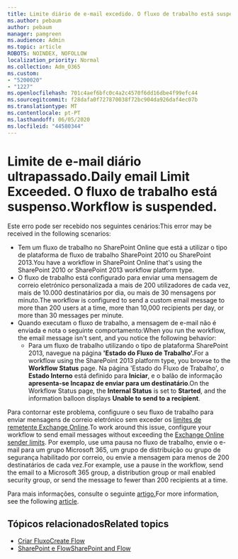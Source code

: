 ```yaml
---
title: Limite diário de e-mail excedido. O fluxo de trabalho está suspenso.
ms.author: pebaum
author: pebaum
manager: pamgreen
ms.audience: Admin
ms.topic: article
ROBOTS: NOINDEX, NOFOLLOW
localization_priority: Normal
ms.collection: Adm_O365
ms.custom:
- "5200020"
- "1227"
ms.openlocfilehash: 701c4aef6bfc0c4a2c4570f6dd16dbe4f99efc44
ms.sourcegitcommit: f28dafa0f727870038f72bc904da926daf4ec07b
ms.translationtype: MT
ms.contentlocale: pt-PT
ms.lasthandoff: 06/05/2020
ms.locfileid: "44580344"
---
```

# <a name="daily-email-limit-exceeded-workflow-is-suspended"></a><span data-ttu-id="07fef-103">Limite de e-mail diário ultrapassado.</span><span class="sxs-lookup"><span data-stu-id="07fef-103">Daily email Limit Exceeded.</span></span> <span data-ttu-id="07fef-104">O fluxo de trabalho está suspenso.</span><span class="sxs-lookup"><span data-stu-id="07fef-104">Workflow is suspended.</span></span>

<span data-ttu-id="07fef-105">Este erro pode ser recebido nos seguintes cenários:</span><span class="sxs-lookup"><span data-stu-id="07fef-105">This error may be received in the following scenarios:</span></span>

- <span data-ttu-id="07fef-106">Tem um fluxo de trabalho no SharePoint Online que está a utilizar o tipo de plataforma de fluxo de trabalho SharePoint 2010 ou SharePoint 2013.</span><span class="sxs-lookup"><span data-stu-id="07fef-106">You have a workflow in SharePoint Online that's using the SharePoint 2010 or SharePoint 2013 workflow platform type.</span></span>
- <span data-ttu-id="07fef-107">O fluxo de trabalho está configurado para enviar uma mensagem de correio eletrónico personalizada a mais de 200 utilizadores de cada vez, mais de 10.000 destinatários por dia, ou mais de 30 mensagens por minuto.</span><span class="sxs-lookup"><span data-stu-id="07fef-107">The workflow is configured to send a custom email message to more than 200 users at a time, more than 10,000 recipients per day, or more than 30 messages per minute.</span></span>
- <span data-ttu-id="07fef-108">Quando executam o fluxo de trabalho, a mensagem de e-mail não é enviada e nota o seguinte comportamento:</span><span class="sxs-lookup"><span data-stu-id="07fef-108">When you run the workflow, the email message isn't sent, and you notice the following behavior:</span></span>
    - <span data-ttu-id="07fef-109">Para um fluxo de trabalho utilizando o tipo de plataforma SharePoint 2013, navegue na página **'Estado do Fluxo de Trabalho'.**</span><span class="sxs-lookup"><span data-stu-id="07fef-109">For a workflow using the SharePoint 2013 platform type, you browse to the **Workflow Status** page.</span></span> <span data-ttu-id="07fef-110">Na página 'Estado do Fluxo de Trabalho', o **Estado Interno** está definido para **Iniciar**, e o balão de informação **apresenta-se Incapaz de enviar para um destinatário**.</span><span class="sxs-lookup"><span data-stu-id="07fef-110">On the Workflow Status page, the **Internal Status** is set to **Started**, and the information balloon displays **Unable to send to a recipient**.</span></span>

<span data-ttu-id="07fef-111">Para contornar este problema, configuure o seu fluxo de trabalho para enviar mensagens de correio eletrónico sem exceder os [limites de remetente Exchange Online](https://docs.microsoft.com/office365/servicedescriptions/exchange-online-service-description/exchange-online-limits#recipientlimits).</span><span class="sxs-lookup"><span data-stu-id="07fef-111">To work around this issue, configure your workflow to send email messages without exceeding the [Exchange Online sender limits](https://docs.microsoft.com/office365/servicedescriptions/exchange-online-service-description/exchange-online-limits#recipientlimits).</span></span> <span data-ttu-id="07fef-112">Por exemplo, use uma pausa no fluxo de trabalho, envie o e-mail para um grupo Microsoft 365, um grupo de distribuição ou grupo de segurança habilitado por correio, ou envie a mensagem para menos de 200 destinatários de cada vez.</span><span class="sxs-lookup"><span data-stu-id="07fef-112">For example, use a pause in the workflow, send the email to a Microsoft 365 group, a distribution group or mail enabled security group, or send the message to fewer than 200 recipients at a time.</span></span>


<span data-ttu-id="07fef-113">Para mais informações, consulte o seguinte [artigo.](https://support.microsoft.com/help/3150442/daily-email-limit-has-exceeded-and-your-workflow-has-been-suspended-or)</span><span class="sxs-lookup"><span data-stu-id="07fef-113">For more information, see the following [article](https://support.microsoft.com/help/3150442/daily-email-limit-has-exceeded-and-your-workflow-has-been-suspended-or).</span></span>

## <a name="related-topics"></a><span data-ttu-id="07fef-114">Tópicos relacionados</span><span class="sxs-lookup"><span data-stu-id="07fef-114">Related topics</span></span>
- [<span data-ttu-id="07fef-115">Criar Fluxo</span><span class="sxs-lookup"><span data-stu-id="07fef-115">Create Flow</span></span>](https://support.office.com/article/Create-a-flow-for-a-list-or-library-in-SharePoint-Online-or-OneDrive-for-Business-a9c3e03b-0654-46af-a254-20252e580d01) 
- [<span data-ttu-id="07fef-116">SharePoint e Flow</span><span class="sxs-lookup"><span data-stu-id="07fef-116">SharePoint and Flow</span></span>](https://flow.microsoft.com/blog/sharepoint-and-flow/) 